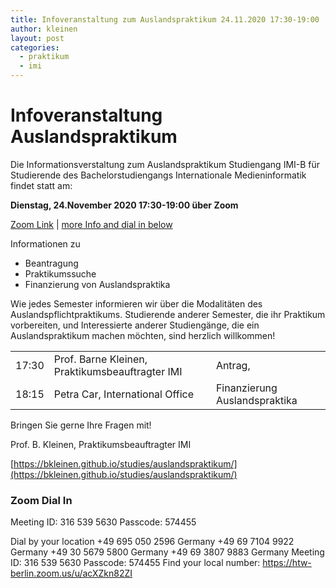 ```yaml
---
title: Infoveranstaltung zum Auslandspraktikum 24.11.2020 17:30-19:00
author: kleinen
layout: post
categories:
  - praktikum
  - imi
---
```


# Infoveranstaltung Auslandspraktikum

Die Informationsverstaltung zum Auslandspraktikum Studiengang IMI-B
für Studierende des Bachelorstudiengangs Internationale Medieninformatik findet statt am:

**Dienstag, 24.November 2020 17:30-19:00 über Zoom**

[Zoom Link](https://htw-berlin.zoom.us/j/3165395630?pwd=aTJ2NnpOMVVzYnNLbWRDWDNiOXdNUT09
) | [more Info and dial in below](#zoom-dial-in)

Informationen zu
- Beantragung
- Praktikumssuche
- Finanzierung von Auslandspraktika

Wie jedes Semester informieren wir über die Modalitäten des Auslandspflichtpraktikums. Studierende anderer Semester, die ihr Praktikum vorbereiten, und Interessierte anderer Studiengänge, die ein Auslandspraktikum machen möchten, sind herzlich willkommen!

|       |                                                 |                                                                        |
|:------|:------------------------------------------------|:-----------------------------------------------------------------------|
| 17:30 | Prof. Barne Kleinen, Praktikumsbeauftragter IMI | Antrag, | Formalitäten, Aktuelle Situation und Regelungen wg. Covid-19 |
| 18:15 | Petra Car, International Office                 | Finanzierung Auslandspraktika                                          |

Bringen Sie gerne Ihre Fragen mit!

Prof. B. Kleinen, Praktikumsbeauftragter IMI

[https://bkleinen.github.io/studies/auslandspraktikum/](https://bkleinen.github.io/studies/auslandspraktikum/)

### Zoom Dial In

Meeting ID: 316 539 5630
Passcode: 574455

Dial by your location
        +49 695 050 2596 Germany
        +49 69 7104 9922 Germany
        +49 30 5679 5800 Germany
        +49 69 3807 9883 Germany
Meeting ID: 316 539 5630
Passcode: 574455
Find your local number: https://htw-berlin.zoom.us/u/acXZkn82ZI
